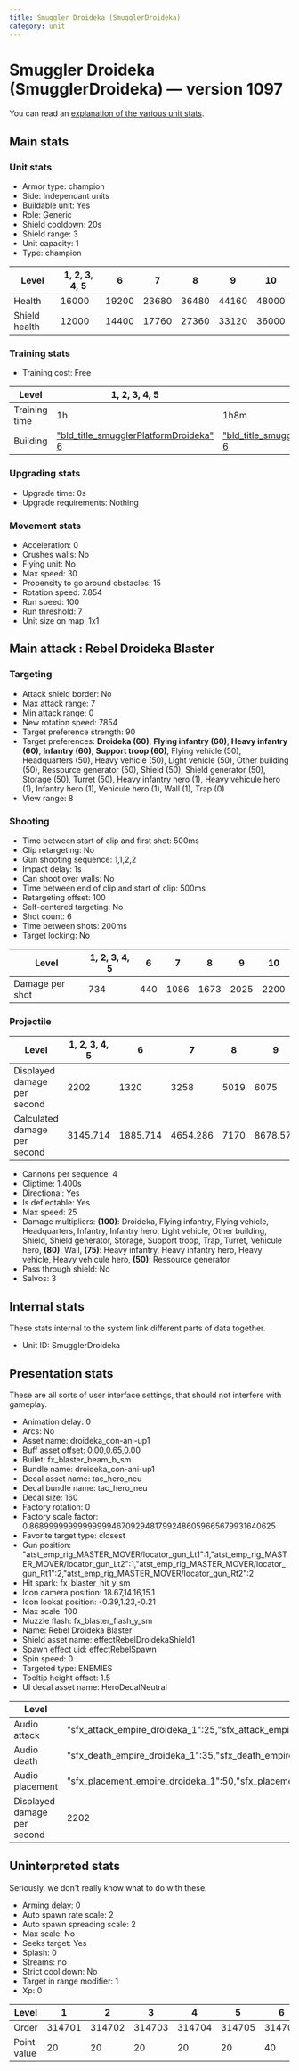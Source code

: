 ```yaml
---
title: Smuggler Droideka (SmugglerDroideka)
category: unit
---
```


# Smuggler Droideka (SmugglerDroideka) — version 1097

You can read an [explanation  of the various unit stats](unitexplained.md).

## Main stats

### Unit stats

  * Armor type: champion
  * Side: Independant units
  * Buildable unit: Yes
  * Role: Generic
  * Shield cooldown: 20s
  * Shield range: 3
  * Unit capacity: 1
  * Type: champion

|Level        |1, 2, 3, 4, 5|6    |7    |8    |9    |10   |
|-------------|-------------|-----|-----|-----|-----|-----|
|Health       |16000        |19200|23680|36480|44160|48000|
|Shield health|12000        |14400|17760|27360|33120|36000|


### Training stats

  * Training cost: Free

|Level        |1, 2, 3, 4, 5                                                          |6                                                                      |7                                                                      |8                                                                      |9                                                                      |10                                                                      |
|-------------|-----------------------------------------------------------------------|-----------------------------------------------------------------------|-----------------------------------------------------------------------|-----------------------------------------------------------------------|-----------------------------------------------------------------------|------------------------------------------------------------------------|
|Training time|1h                                                                     |1h8m                                                                   |1h18m                                                                  |1h58m                                                                  |2h16m                                                                  |2h19m                                                                   |
|Building     |["bld_title_smugglerPlatformDroideka" 6](smugglerPlatformDroideka.html)|["bld_title_smugglerPlatformDroideka" 6](smugglerPlatformDroideka.html)|["bld_title_smugglerPlatformDroideka" 7](smugglerPlatformDroideka.html)|["bld_title_smugglerPlatformDroideka" 8](smugglerPlatformDroideka.html)|["bld_title_smugglerPlatformDroideka" 9](smugglerPlatformDroideka.html)|["bld_title_smugglerPlatformDroideka" 10](smugglerPlatformDroideka.html)|


### Upgrading stats

  * Upgrade time: 0s
  * Upgrade requirements: Nothing

### Movement stats

  * Acceleration: 0
  * Crushes walls: No
  * Flying unit: No
  * Max speed: 30
  * Propensity to go around obstacles: 15
  * Rotation speed: 7.854
  * Run speed: 100
  * Run threshold: 7
  * Unit size on map: 1x1

## Main attack : Rebel Droideka Blaster

### Targeting

  * Attack shield border: No
  * Max attack range: 7
  * Min attack range: 0
  * New rotation speed: 7854
  * Target preference strength: 90
  * Target preferences: **Droideka (60)**, **Flying infantry (60)**, **Heavy infantry (60)**, **Infantry (60)**, **Support troop (60)**, Flying vehicle (50), Headquarters (50), Heavy vehicle (50), Light vehicle (50), Other building (50), Ressource generator (50), Shield (50), Shield generator (50), Storage (50), Turret (50), Heavy infantry hero (1), Heavy vehicule hero (1), Infantry hero (1), Vehicule hero (1), Wall (1), Trap (0)
  * View range: 8

### Shooting

  * Time between start of clip and first shot: 500ms
  * Clip retargeting: No
  * Gun shooting sequence: 1,1,2,2
  * Impact delay: 1s
  * Can shoot over walls: No
  * Time between end of clip and start of clip: 500ms
  * Retargeting offset: 100
  * Self-centered targeting: No
  * Shot count: 6
  * Time between shots: 200ms
  * Target locking: No

|Level          |1, 2, 3, 4, 5|6  |7   |8   |9   |10  |
|---------------|-------------|---|----|----|----|----|
|Damage per shot|734          |440|1086|1673|2025|2200|


### Projectile

|Level                       |1, 2, 3, 4, 5|6       |7       |8   |9       |10      |
|----------------------------|-------------|--------|--------|----|--------|--------|
|Displayed damage per second |2202         |1320    |3258    |5019|6075    |6600    |
|Calculated damage per second|3145.714     |1885.714|4654.286|7170|8678.571|9428.571|


  * Cannons per sequence: 4
  * Cliptime: 1.400s
  * Directional: Yes
  * Is deflectable: Yes
  * Max speed: 25
  * Damage multipliers: **(100)**: Droideka, Flying infantry, Flying vehicle, Headquarters, Infantry, Infantry hero, Light vehicle, Other building, Shield, Shield generator, Storage, Support troop, Trap, Turret, Vehicule hero, **(80)**: Wall, **(75)**: Heavy infantry, Heavy infantry hero, Heavy vehicle, Heavy vehicule hero, **(50)**: Ressource generator
  * Pass through shield: No
  * Salvos: 3

## Internal stats

These stats internal to the system link different parts of data together.

  * Unit ID: SmugglerDroideka

## Presentation stats

These are all sorts of user interface settings, that should not interfere with gameplay.

  * Animation delay: 0
  * Arcs: No
  * Asset name: droideka_con-ani-up1
  * Buff asset offset: 0.00,0.65,0.00
  * Bullet: fx_blaster_beam_b_sm
  * Bundle name: droideka_con-ani-up1
  * Decal asset name: tac_hero_neu
  * Decal bundle name: tac_hero_neu
  * Decal size: 160
  * Factory rotation: 0
  * Factory scale factor: 0.8689999999999999946709294817992486059665679931640625
  * Favorite target type: closest
  * Gun position: "atst_emp_rig_MASTER_MOVER/locator_gun_Lt1":1,"atst_emp_rig_MASTER_MOVER/locator_gun_Lt2":1,"atst_emp_rig_MASTER_MOVER/locator_gun_Rt1":2,"atst_emp_rig_MASTER_MOVER/locator_gun_Rt2":2
  * Hit spark: fx_blaster_hit_y_sm
  * Icon camera position: 18.67,14.16,15.1
  * Icon lookat position: -0.39,1.23,-0.21
  * Max scale: 100
  * Muzzle flash: fx_blaster_flash_y_sm
  * Name: Rebel Droideka Blaster
  * Shield asset name: effectRebelDroidekaShield1
  * Spawn effect uid: effectRebelSpawn
  * Spin speed: 0
  * Targeted type: ENEMIES
  * Tooltip height offset: 1.5
  * UI decal asset name: HeroDecalNeutral

|Level                      |1, 2, 3, 4, 5                                                                                                                          |6                                                                                                                                      |7                                                                                                                                      |8                                                                                                                                      |9                                                                                                                                      |10                                                                                                                                     |
|---------------------------|---------------------------------------------------------------------------------------------------------------------------------------|---------------------------------------------------------------------------------------------------------------------------------------|---------------------------------------------------------------------------------------------------------------------------------------|---------------------------------------------------------------------------------------------------------------------------------------|---------------------------------------------------------------------------------------------------------------------------------------|---------------------------------------------------------------------------------------------------------------------------------------|
|Audio attack               |"sfx_attack_empire_droideka_1":25,"sfx_attack_empire_droideka_2":25,"sfx_attack_empire_droideka_3":25,"sfx_attack_empire_droideka_4":25|"sfx_attack_empire_droideka_1":25,"sfx_attack_empire_droideka_2":25,"sfx_attack_empire_droideka_3":25,"sfx_attack_empire_droideka_4":25|"sfx_attack_empire_droideka_1":25,"sfx_attack_empire_droideka_2":25,"sfx_attack_empire_droideka_3":25,"sfx_attack_empire_droideka_4":26|"sfx_attack_empire_droideka_1":25,"sfx_attack_empire_droideka_2":25,"sfx_attack_empire_droideka_3":25,"sfx_attack_empire_droideka_4":27|"sfx_attack_empire_droideka_1":25,"sfx_attack_empire_droideka_2":25,"sfx_attack_empire_droideka_3":25,"sfx_attack_empire_droideka_4":28|"sfx_attack_empire_droideka_1":25,"sfx_attack_empire_droideka_2":25,"sfx_attack_empire_droideka_3":25,"sfx_attack_empire_droideka_4":29|
|Audio death                |"sfx_death_empire_droideka_1":35,"sfx_death_empire_droideka_2":35,"sfx_death_empire_droideka_3":30                                     |"sfx_death_empire_droideka_1":35,"sfx_death_empire_droideka_2":35,"sfx_death_empire_droideka_3":30                                     |"sfx_death_empire_droideka_1":35,"sfx_death_empire_droideka_2":35,"sfx_death_empire_droideka_3":31                                     |"sfx_death_empire_droideka_1":35,"sfx_death_empire_droideka_2":35,"sfx_death_empire_droideka_3":32                                     |"sfx_death_empire_droideka_1":35,"sfx_death_empire_droideka_2":35,"sfx_death_empire_droideka_3":33                                     |"sfx_death_empire_droideka_1":35,"sfx_death_empire_droideka_2":35,"sfx_death_empire_droideka_3":34                                     |
|Audio placement            |"sfx_placement_empire_droideka_1":50,"sfx_placement_empire_droideka_2":50                                                              |"sfx_placement_empire_droideka_1":50,"sfx_placement_empire_droideka_2":50                                                              |"sfx_placement_empire_droideka_1":50,"sfx_placement_empire_droideka_2":51                                                              |"sfx_placement_empire_droideka_1":50,"sfx_placement_empire_droideka_2":52                                                              |"sfx_placement_empire_droideka_1":50,"sfx_placement_empire_droideka_2":53                                                              |"sfx_placement_empire_droideka_1":50,"sfx_placement_empire_droideka_2":54                                                              |
|Displayed damage per second|2202                                                                                                                                   |1320                                                                                                                                   |3258                                                                                                                                   |5019                                                                                                                                   |6075                                                                                                                                   |6600                                                                                                                                   |


## Uninterpreted stats

Seriously, we don't really know what to do with these.

  * Arming delay: 0
  * Auto spawn rate scale: 2
  * Auto spawn spreading scale: 2
  * Max scale: No
  * Seeks target: Yes
  * Splash: 0
  * Streams: no
  * Strict cool down: No
  * Target in range modifier: 1
  * Xp: 0

|Level      |1     |2     |3     |4     |5     |6     |7     |8     |9     |10    |
|-----------|------|------|------|------|------|------|------|------|------|------|
|Order      |314701|314702|314703|314704|314705|314706|314707|314708|314709|314710|
|Point value|20    |20    |20    |20    |20    |40    |68    |148   |188   |200   |


